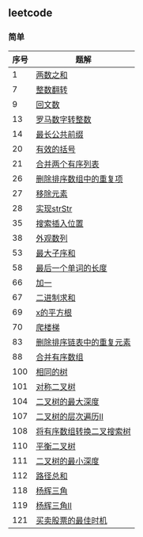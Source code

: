 ## leetcode

### 简单
|序号|题解|
|---|---|
|1|[两数之和](1.两数之和.md)|
|7|[整数翻转](7.整数翻转.md)|
|9|[回文数](9.回文数.md)|
|13|[罗马数字转整数](13.罗马数字转整数.md)|
|14|[最长公共前缀](14.最长公共前缀.md)|
|20|[有效的括号](20.有效的括号.md)|
|21|[合并两个有序列表](20.合并两个有序列表.md)|
|26|[删除排序数组中的重复项](26.删除排序数组中的重复项.md)|
|27|[移除元素](27.移除元素.md)|
|28|[实现strStr](28.实现strStr().md)|
|35|[搜索插入位置](35.搜索插入位置.md)|
|38|[外观数列](38.外观数列.md)|
|53|[最大子序和](53.最大子序和.md)|
|58|[最后一个单词的长度](58.最后一个单词的长度.md)|
|66|[加一](66.加一.md)|
|67|[二进制求和](67.二进制求和.md)|
|69|[x的平方根](69.x的平方根.md)|
|70|[爬楼梯](70.爬楼梯.md)|
|83|[删除排序链表中的重复元素](83.删除排序链表中的重复元素.md)|
|88|[合并有序数组](88.合并有序数组.md)|
|100|[相同的树](100.相同的树.md)|
|101|[对称二叉树](101.对称二叉树.md)|
|104|[二叉树的最大深度](104.二叉树的最大深度.md)|
|107|[二叉树的层次遍历II](107.二叉树的层次遍历II.md)|
|108|[将有序数组转换二叉搜索树](108.将有序数组转换二叉搜索树.md)|
|110|[平衡二叉树](110.平衡二叉树.md)|
|111|[二叉树的最小深度](111.二叉树的最小深度.md)|
|112|[路径总和](112.路径总和.md)|
|118|[杨辉三角](118.杨辉三角.md)|
|119|[杨辉三角II](119.杨辉三角II.md)|
|121|[买卖股票的最佳时机](121.买卖股票的最佳时机.md)|